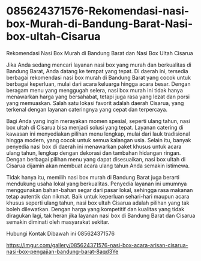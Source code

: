 # 085624371576-Rekomendasi-nasi-box-Murah-di-Bandung-Barat-Nasi-box-ultah-Cisarua
Rekomendasi Nasi Box Murah di Bandung Barat dan Nasi Box Ultah Cisarua

Jika Anda sedang mencari layanan nasi box yang murah dan berkualitas di Bandung Barat, Anda datang ke tempat yang tepat. Di daerah ini, tersedia berbagai rekomendasi nasi box murah di Bandung Barat yang cocok untuk berbagai keperluan, mulai dari acara keluarga hingga acara besar. Dengan beragam menu yang menggugah selera, nasi box murah ini tidak hanya menawarkan harga yang bersahabat, tetapi juga rasa yang lezat dan porsi yang memuaskan. Salah satu lokasi favorit adalah daerah Cisarua, yang terkenal dengan layanan cateringnya yang cepat dan terpercaya.

Bagi Anda yang ingin merayakan momen spesial, seperti ulang tahun, nasi box ultah di Cisarua bisa menjadi solusi yang tepat. Layanan catering di kawasan ini menyediakan pilihan menu lengkap, mulai dari lauk tradisional hingga modern, yang cocok untuk semua kalangan usia. Selain itu, banyak penyedia nasi box di daerah ini menawarkan paket khusus untuk acara ulang tahun, lengkap dengan dekorasi dan tambahan hidangan ringan. Dengan berbagai pilihan menu yang dapat disesuaikan, nasi box ultah di Cisarua dijamin akan membuat acara ulang tahun Anda semakin istimewa.

Tidak hanya itu, memilih nasi box murah di Bandung Barat juga berarti mendukung usaha lokal yang berkualitas. Penyedia layanan ini umumnya menggunakan bahan-bahan segar dari pasar lokal, sehingga rasa makanan tetap autentik dan nikmat. Baik untuk keperluan sehari-hari maupun acara khusus seperti ulang tahun, nasi box ultah Cisarua adalah pilihan yang tak boleh dilewatkan. Dengan harga yang kompetitif dan kualitas yang tidak diragukan lagi, tak heran jika layanan nasi box di Bandung Barat dan Cisarua semakin diminati oleh masyarakat sekitar.

Hubungi Kontak Dibawah ini 
085624371576

https://imgur.com/gallery/085624371576-nasi-box-acara-arisan-cisarua-nasi-box-pengajian-bandung-barat-8aqd3Ye

